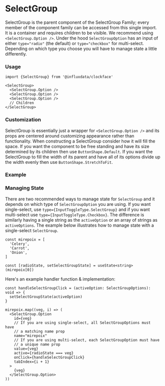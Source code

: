# SelectGroup

SelectGroup is the parent component of the SelectGroup Family; every member of the component family can be accessed from this single import. It is a container and requires children to be visible. We recommend using `<SelectGroup.Option />`. Under the hood `SelectGroupOption` has an input of either `type="radio"` (the default) or `type="checkbox"` for multi-select. Depending on which type you choose you will have to manage state a little differently.

### Usage
```tsx
import {SelectGroup} from '@influxdata/clockface'
```
```tsx
<SelectGroup>
  <SelectGroup.Option />
  <SelectGroup.Option />
  <SelectGroup.Option />
  // Children
</SelectGroup>
```

### Customization

SelectGroup is essentially just a wrapper for `<SelectGroup.Option />` and its props are centered around customizing appearance rather than functionality. When constructing a SelectGroup consider how it will fill the space. If you want the component to be free standing and have its size determined by its children then use `ButtonShape.Default`. If you want the SelectGroup to fill the width of its parent and have all of its options divide up the width evenly then use `ButtonShape.StretchToFit`.

### Example
<!-- STORY -->

### Managing State

There are two recommended ways to manage state for `SelectGroup` and it depends on which type of `SelectGroupOption` you are using. If you want single-select, use `type={InputToggleType.SelectGroup}` and if you want multi-select use `type={InputToggleType.Checkbox}`. The difference is similarly having a single string as the `activeOption` or an array of strings as `activeOptions`. The example below illustrates how to manage state with a single-select `SelectGroup`.

```tsx
const mirepoix = [
  'Celery',
  'Carrot',
  'Onion',
]
```
```tsx
const [radioState, setSelectGroupState] = useState<string>(mirepoix[0])
```

Here's an example handler function & implementation:

```tsx
const handleSelectGroupClick = (activeOption: SelectGroupOptions): void => {
  setSelectGroupState(activeOption)
}
```
```tsx
mirepoix.map((veg, i) => (
  <SelectGroup.Option
    id={veg}
    // If you are using single-select, all SelectGroupOptions must have
    // a matching name prop
    name="mirepoix"
    // If you are using multi-select, each SelectGroupOption must have
    // a unique name prop
    value={veg}
    active={radioState === veg}
    onClick={handleSelectGroupClick}
    tabIndex={i + 1}
  >
    {veg}
  </SelectGroup.Option>
))
```


<!-- STORY HIDE START -->

<!-- STORY HIDE END -->

<!-- PROPS -->
